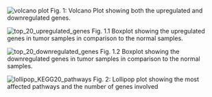 ![volcano plot](https://github.com/user-attachments/assets/ee5a937d-9656-490b-8ef4-aadc69f0fc26)
Fig. 1: Volcano Plot showing both the upregulated and downregulated genes.


![top_20_upregulated_genes](https://github.com/user-attachments/assets/f3103482-996f-4b9b-851f-41f62e55981b)
Fig. 1.1 Boxplot showing the upregulated genes in tumor samples in comparison to
the normal samples.



![top_20_downregulated_genes](https://github.com/user-attachments/assets/4aabdb60-67ae-4d08-9f9b-1087dbe11adc)
Fig. 1.2 Boxplot showing the downregulated genes in tumor samples in comparison to
the normal samples.


![lollipop_KEGG20_pathways](https://github.com/user-attachments/assets/8772b56a-3daf-4009-afa1-423e60c545d5)
Fig. 2: Lollipop plot showing the most affected pathways and the number of genes
involved
